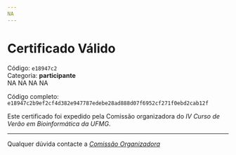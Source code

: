 ```yaml
---
NA
---
```


# Certificado Válido

Código: `e18947c2`<br>
Categoria: **participante**<br>
NA
NA
NA
NA


Código completo: `e18947c2b9ef2cf4d382e947787edebe28ad888d07f6952cf271f0ebd2cab12f`


Este certificado foi expedido pela Comissão organizadora do *IV Curso de Verão em Bioinformática da UFMG*.

----

Qualquer dúvida contacte a [_Comissão Organizadora_](<mailto:cursobioinfoufmg@gmail.com$subject=[Certificados]>)

